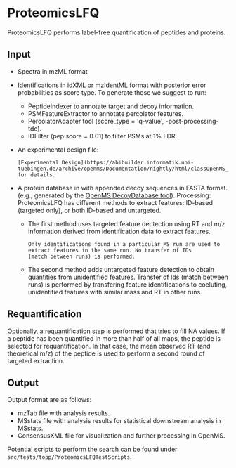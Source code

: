 ProteomicsLFQ
=============

ProteomicsLFQ performs label-free quantification of peptides and proteins.

## Input

- Spectra in mzML format
- Identifications in idXML or mzIdentML format with posterior error probabilities as score type. To generate those we
  suggest to run:
  - PeptideIndexer to annotate target and decoy information.
  - PSMFeatureExtractor to annotate percolator features.
  - PercolatorAdapter tool (score_type = 'q-value', -post-processing-tdc).
  - IDFilter (pep:score = 0.01) to filter PSMs at 1% FDR.
- An experimental design file:

  ```{seealso}
  [Experimental Design](https://abibuilder.informatik.uni-tuebingen.de/archive/openms/Documentation/nightly/html/classOpenMS_1_1ExperimentalDesign.html) for details.
  ```
- A protein database in with appended decoy sequences in FASTA format.
  (e.g., generated by the [OpenMS DecoyDatabase tool](https://abibuilder.informatik.uni-tuebingen.de/archive/openms/Documentation/nightly/html/namespaceOpenMS.html)).
  Processing:
  ProteomicsLFQ has different methods to extract features: ID-based (targeted only), or both ID-based and untargeted.
  -  The first method uses targeted feature dectection using RT and m/z information derived from identification data to
     extract features.
	 ```{note}
	 Only identifications found in a particular MS run are used to extract features in the same run. No transfer of IDs
	 (match between runs) is performed.
	 ```
  - The second method adds untargeted feature detection to obtain quantities from unidentified features. Transfer of Ids
    (match between runs) is performed by transfering feature identifications to coeluting, unidentified features with
	similar mass and RT in other runs.

## Requantification

Optionally, a requantification step is performed that tries to fill NA values. If a peptide has been quantified in
more than half of all maps, the peptide is selected for requantification. In that case, the mean observed RT
(and theoretical m/z) of the peptide is used to perform a second round of targeted extraction.

## Output

Output format are as follows:

- mzTab file with analysis results.
- MSstats file with analysis results for statistical downstream analysis in MSstats.
- ConsensusXML file for visualization and further processing in OpenMS.

Potential scripts to perform the search can be found under `src/tests/topp/ProteomicsLFQTestScripts`.
